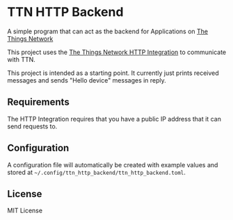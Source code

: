# TTN HTTP Backend

A simple program that can act as the backend for Applications on [The Things Network](https://www.thethingsnetwork.org/)

This project uses the [The Things Network HTTP Integration](https://www.thethingsnetwork.org/docs/applications/http/) to communicate with TTN.

This project is intended as a starting point.
It currently just prints received messages and sends "Hello device" messages in reply.

## Requirements

The HTTP Integration requires that you have a public IP address that it can send requests to.

## Configuration

A configuration file will automatically be created with example values and stored at `~/.config/ttn_http_backend/ttn_http_backend.toml`.

## License

MIT License
